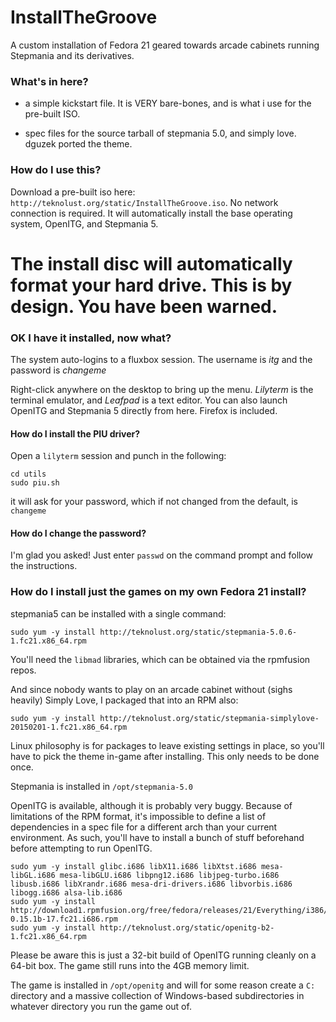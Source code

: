 # InstallTheGroove
A custom installation of Fedora 21 geared towards arcade cabinets running Stepmania and its derivatives.

### What's in here?
- a simple kickstart file. It is VERY bare-bones, and is what i use for the pre-built ISO.

- spec files for the source tarball of stepmania 5.0, and simply love. dguzek ported the theme.

### How do I use this?

Download a pre-built iso here: `http://teknolust.org/static/InstallTheGroove.iso`. No network connection is required. It will automatically install the base operating system, OpenITG, and Stepmania 5.

# The install disc will automatically format your hard drive. This is by design. You have been warned.

### OK I have it installed, now what?

The system auto-logins to a fluxbox session.
The username is *itg* and the password is *changeme*

Right-click anywhere on the desktop to bring up the menu. *Lilyterm* is the terminal emulator, and *Leafpad* is a text editor. You can also launch OpenITG and Stepmania 5 directly from here. Firefox is included.

#### How do I install the PIU driver?
Open a `lilyterm` session and punch in the following:

```
cd utils
sudo piu.sh
```

it will ask for your password, which if not changed from the default, is `changeme`

#### How do I change the password?

I'm glad you asked! Just enter `passwd` on the command prompt and follow the instructions.

### How do I install just the games on my own Fedora 21 install?
stepmania5 can be installed with a single command:

`sudo yum -y install http://teknolust.org/static/stepmania-5.0.6-1.fc21.x86_64.rpm`

You'll need the `libmad` libraries, which can be obtained via the rpmfusion repos.

And since nobody wants to play on an arcade cabinet without (sighs heavily) Simply Love, I packaged that into an RPM also:

`sudo yum -y install http://teknolust.org/static/stepmania-simplylove-20150201-1.fc21.x86_64.rpm`

Linux philosophy is for packages to leave existing settings in place, so you'll have to pick the theme in-game after installing. This only needs to be done once.

Stepmania is installed in `/opt/stepmania-5.0`

OpenITG is available, although it is probably very buggy. Because of limitations of the RPM format, it's impossible to define a list of dependencies in a spec file for a different arch than your current environment. As such, you'll have to install a bunch of stuff beforehand before attempting to run OpenITG.

```
sudo yum -y install glibc.i686 libX11.i686 libXtst.i686 mesa-libGL.i686 mesa-libGLU.i686 libpng12.i686 libjpeg-turbo.i686 libusb.i686 libXrandr.i686 mesa-dri-drivers.i686 libvorbis.i686 libogg.i686 alsa-lib.i686
sudo yum -y install http://download1.rpmfusion.org/free/fedora/releases/21/Everything/i386/os/libmad-0.15.1b-17.fc21.i686.rpm
sudo yum -y install http://teknolust.org/static/openitg-b2-1.fc21.x86_64.rpm
````

Please be aware this is just a 32-bit build of OpenITG running cleanly on a 64-bit box. The game still runs into the 4GB memory limit.

The game is installed in `/opt/openitg` and will for some reason create a `C:` directory and a massive collection of Windows-based subdirectories in whatever directory you run the game out of.
